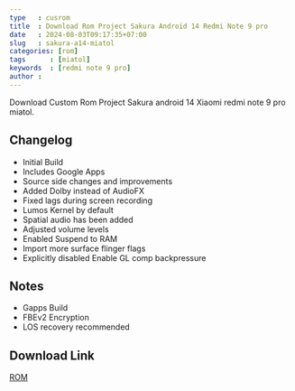 ```yaml
---
type   : cusrom
title  : Download Rom Project Sakura Android 14 Redmi Note 9 pro
date   : 2024-08-03T09:17:35+07:00
slug   : sakura-a14-miatol
categories: [rom]
tags      : [miatol]
keywords  : [redmi note 9 pro]
author :
---
```


Download Custom Rom Project Sakura android 14 Xiaomi redmi note 9 pro miatol.

## Changelog
- Initial Build
- Includes Google Apps
- Source side changes and improvements
- Added Dolby instead of AudioFX
- Fixed lags during screen recording
- Lumos Kernel by default
- Spatial audio has been added
- Adjusted volume levels
- Enabled Suspend to RAM
- Import more surface flinger flags
- Explicitly disabled Enable GL comp      backpressure

## Notes
- Gapps Build
- FBEv2 Encryption
- LOS recovery recommended

## Download Link
[ROM](https://projectsakura.me/download/#/miatoll/)



